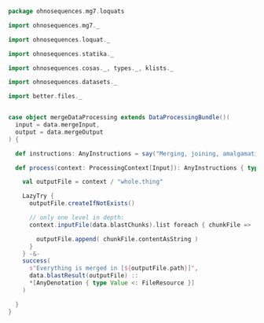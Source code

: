 
```scala
package ohnosequences.mg7.loquats

import ohnosequences.mg7._

import ohnosequences.loquat._

import ohnosequences.statika._

import ohnosequences.cosas._, types._, klists._

import ohnosequences.datasets._

import better.files._


case object mergeDataProcessing extends DataProcessingBundle()(
  input = data.mergeInput,
  output = data.mergeOutput
) {

  def instructions: AnyInstructions = say("Merging, joining, amalgamating!")

  def process(context: ProcessingContext[Input]): AnyInstructions { type Out <: OutputFiles } = {

    val outputFile = context / "whole.thing"

    LazyTry {
      outputFile.createIfNotExists()

      // only one level in depth:
      context.inputFile(data.blastChunks).list foreach { chunkFile =>

        outputFile.append( chunkFile.contentAsString )
      }
    } -&-
    success(
      s"Everything is merged in [${outputFile.path}]",
      data.blastResult(outputFile) ::
      *[AnyDenotation { type Value <: FileResource }]
    )

  }
}

```




[main/scala/metagenomica/bio4j/taxonomyTree.scala]: ../bio4j/taxonomyTree.scala.md
[main/scala/metagenomica/bio4j/titanTaxonomyTree.scala]: ../bio4j/titanTaxonomyTree.scala.md
[main/scala/metagenomica/bundles/bio4jTaxonomy.scala]: ../bundles/bio4jTaxonomy.scala.md
[main/scala/metagenomica/bundles/blast.scala]: ../bundles/blast.scala.md
[main/scala/metagenomica/bundles/blast16s.scala]: ../bundles/blast16s.scala.md
[main/scala/metagenomica/bundles/flash.scala]: ../bundles/flash.scala.md
[main/scala/metagenomica/bundles/gis.scala]: ../bundles/gis.scala.md
[main/scala/metagenomica/data.scala]: ../data.scala.md
[main/scala/metagenomica/dataflows/standard.scala]: ../dataflows/standard.scala.md
[main/scala/metagenomica/loquats/1.flash.scala]: 1.flash.scala.md
[main/scala/metagenomica/loquats/2.split.scala]: 2.split.scala.md
[main/scala/metagenomica/loquats/3.blast.scala]: 3.blast.scala.md
[main/scala/metagenomica/loquats/4.merge.scala]: 4.merge.scala.md
[main/scala/metagenomica/loquats/5.assignment.scala]: 5.assignment.scala.md
[main/scala/metagenomica/loquats/6.counting.scala]: 6.counting.scala.md
[main/scala/metagenomica/package.scala]: ../package.scala.md
[main/scala/metagenomica/parameters.scala]: ../parameters.scala.md
[test/scala/bundles.scala]: ../../../../test/scala/bundles.scala.md
[test/scala/lca.scala]: ../../../../test/scala/lca.scala.md
[test/scala/metagenomica/pipeline.scala]: ../../../../test/scala/metagenomica/pipeline.scala.md